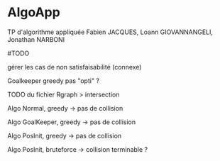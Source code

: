 # AlgoApp
TP d'algorithme appliquée Fabien JACQUES, Loann GIOVANNANGELI, Jonathan NARBONI

#TODO

gérer les cas de non satisfaisabilité (connexe)

Goalkeeper greedy pas "opti" ?

TODO du fichier Rgraph > intersection

Algo Normal, greedy -> pas de collision

Algo GoalKeeper, greedy -> pas de collision

Algo PosInit, greedy -> pas de collision

Algo PosInit, bruteforce -> collision terminable ?
